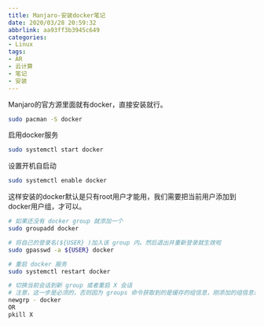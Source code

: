 ```yaml
---
title: Manjaro-安装docker笔记
date: 2020/03/28 20:59:32
abbrlink: aa93ff3b3945c649
categories:
- Linux
tags:
- AR
- 云计算
- 笔记
- 安装
---
```

Manjaro的官方源里面就有docker，直接安装就行。

```bash
sudo pacman -S docker
```

启用docker服务

```bash
sudo systemctl start docker
```

设置开机自启动

```bash
sudo systemctl enable docker
```

这样安装的docker默认是只有root用户才能用，我们需要把当前用户添加到docker用户组，才可以。

```bash
# 如果还没有 docker group 就添加一个
sudo groupadd docker

# 将自己的登录名(${USER} )加入该 group 内。然后退出并重新登录就生效啦
sudo gpasswd -a ${USER} docker

# 重启 docker 服务
sudo systemctl restart docker

# 切换当前会话到新 group 或者重启 X 会话
# 注意，这一步是必须的，否则因为 groups 命令获取到的是缓存的组信息，刚添加的组信息未能生效，所以 docker images 执行时同样有错。
newgrp - docker
OR
pkill X
```
